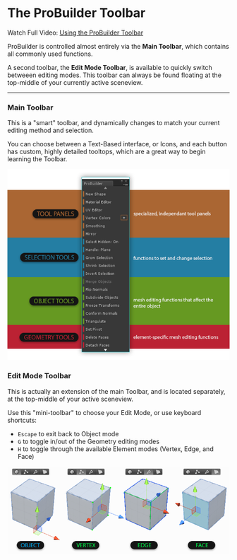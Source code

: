 # The ProBuilder Toolbar

<div class="info-box warning">
Watch Full Video: <a href="@todo make vid and link to it here">Using the ProBuilder Toolbar</a> 
</div>

ProBuilder is controlled almost entirely via the **Main Toolbar**, which contains all commonly used functions.

A second toolbar, the **Edit Mode Toolbar**, is available to quickly switch betweeen editing modes. This toolbar can always be found floating at the top-middle of your currently active sceneview.

---

### Main Toolbar

This is a "smart" toolbar, and dynamically changes to match your current editing method and selection.

You can choose between a Text-Based interface, or Icons, and each button has custom, highly detailed tooltops, which are a great way to begin learning the Toolbar.

![Toolbar Categories Example](ExampleImage_Toolbar_ColorCategories.png "Toolbar Categories Example")

### Edit Mode Toolbar

This is actually an extension of the main Toolbar, and is located separately, at the top-middle of your active sceneview.

Use this "mini-toolbar" to choose your Edit Mode, or use keyboard shortcuts: 

* `Escape` to exit back to Object mode
* `G` to toggle in/out of the Geometry editing modes
* `H` to toggle through the available Element modes (Vertex, Edge, and Face)

![Editing Modes Example](ExampleImage_ObjectAndElementEditingModes.png "Editing Modes Example")






